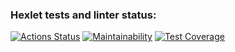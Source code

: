 ### Hexlet tests and linter status:
[![Actions Status](https://github.com/ToLive/frontend-project-lvl3/workflows/hexlet-check/badge.svg)](https://github.com/ToLive/frontend-project-lvl3/actions)
[![Maintainability](https://api.codeclimate.com/v1/badges/11ad763e6e5d5d952d8d/maintainability)](https://codeclimate.com/github/ToLive/frontend-project-lvl3/maintainability)
[![Test Coverage](https://api.codeclimate.com/v1/badges/11ad763e6e5d5d952d8d/test_coverage)](https://codeclimate.com/github/ToLive/frontend-project-lvl3/test_coverage)